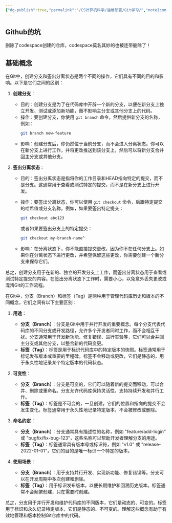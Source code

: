 ```yaml
---
{"dg-publish":true,"permalink":"/CS计算机科学/运维部署/Git学习/","noteIcon":"","created":"2024-08-28T17:27:38.000+08:00","updated":"2024-04-24T00:39:24.000+08:00"}
---
```



## Github的坑

删除了codespace创建的仓库，codespace莫名其妙的也被连带删除了！

## 基础概念

在Git中，创建分支和签出分离状态是两个不同的操作，它们具有不同的目的和影响。以下是它们之间的区别：

1. **创建分支**：

   - 目的：创建分支是为了在代码库中开辟一个新的分支，以便在新分支上独立开发、测试或添加新功能，而不影响主分支或其他分支上的代码。
   - 操作：要创建分支，你使用 `git branch` 命令，然后提供新分支的名称，例如：
	 ```bash
	 git branch new-feature
	 ```
   - 影响：创建分支后，你仍然位于当前分支，而不会进入分离状态。你可以在新分支上进行工作，并将更改推送到该分支上，然后可以将新分支合并回主分支或其他分支。

2. **签出分离状态**：

   - 目的：签出分离状态是指将你的工作目录和HEAD指向特定的提交，而不是分支。这通常用于查看或测试特定的提交，而不是在新分支上进行开发。
   - 操作：要签出分离状态，你可以使用 `git checkout` 命令，后跟特定提交的哈希值或分支名称。例如，如果要签出特定提交：
	 ```bash
	 git checkout abc123
	 ```

	 或者如果要签出分支上的特定提交：

	 ```bash
	 git checkout my-branch-name^
	 ```
   - 影响：在分离状态下，你不能直接提交更改，因为你不在任何分支上。如果你在分离状态下进行更改，并希望保留这些更改，你需要创建一个新分支来保存它们。

总之，创建分支用于在新的、独立的开发分支上工作，而签出分离状态用于查看或测试特定提交的内容。在签出分离状态下工作时，需要小心，以免意外丢失更改或混淆Git的工作流程。

在Git中，分支（Branch）和标签（Tag）是两种用于管理代码库历史和版本的不同概念，它们之间有以下主要区别：

1. **用途**：

   - **分支（Branch）**：分支是Git中用于并行开发的重要概念。每个分支代表代码库的不同分支或开发路径，允许多个开发者同时工作，而不会相互干扰。分支通常用于开发新功能、修复错误、进行实验等，它们可以合并回主分支或其他分支，以整合新的代码变更。
   - **标签（Tag）**：标签是用于标识代码库中的特定版本的快照。标签通常用于标记发布版本或重要的里程碑。标签不会移动或更改，它们是静态的，用于永久性地记录某个特定版本的代码状态。

2. **可变性**：

   - **分支（Branch）**：分支是可变的，它们可以随着新的提交而移动，可以合并、删除或重命名。分支允许代码库保持灵活性，支持持续开发和并行工作。
   - **标签（Tag）**：标签是不可变的，一旦创建，它们的位置和指向的提交不会发生变化。标签通常用于永久性地记录特定版本，不会被修改或删除。

3. **命名约定**：

   - **分支（Branch）**：分支通常具有描述性的名称，例如 "feature/add-login" 或 "bugfix/fix-bug-123"，这些名称可以帮助开发者理解分支的用途。
   - **标签（Tag）**：标签通常具有版本号或标识符，例如 "v1.0" 或 "release-2022-01-01"，它们的目的是唯一标识一个特定的版本。

4. **使用场景**：

   - **分支（Branch）**：用于支持并行开发、实现新功能、修复错误等。分支可以在开发周期中多次创建和删除。
   - **标签（Tag）**：用于标识发布版本，以便长期维护和回溯历史版本。标签通常不会频繁创建，只在需要时创建。

总之，分支用于并行开发和维护代码库的不同版本，它们是动态的、可变的。标签用于标识和永久记录特定版本，它们是静态的、不可变的。理解这些概念有助于有效地管理和版本控制Git仓库中的代码。
